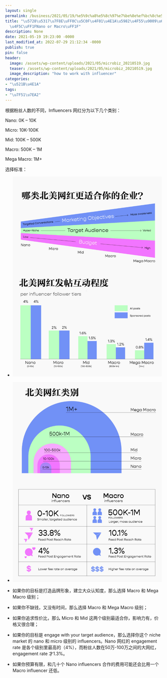```yaml
---
layout: single
permalink: /business/2021/05/19/%e5%9c%a8%e5%8c%97%e7%be%8e%ef%bc%8c%e5%b0%8f%e4%bc%81%e4%b8%9a%e5%a6%82%e4%bd%95%e9%80%89%e6%8b%a9influencers%e5%90%88%e4%bd%9c%ef%bc%9fnano-or-macro%ef%bc%9f/
title: "\u5728\u5317\u7F8E\uFF0C\u5C0F\u4F01\u4E1A\u5982\u4F55\u9009\u62E9Influencers\u5408\
  \u4F5C\uFF1FNano or Macro\uFF1F"
description: None
date: 2021-05-19 19:23:00 -0000
last_modified_at: 2022-07-29 21:12:34 -0000
publish: true
pin: false
header:
  image: /assets/wp-content/uploads/2021/05/microbiz_20210519.jpg
  teaser: /assets/wp-content/uploads/2021/05/microbiz_20210519.jpg
  image_description: "how to work with influencer"
categories:
- "\u521B\u4E1A"
tags:
- "\u7F51\u7EA2"
---
```

根据粉丝人数的不同，Influencers 网红分为以下几个类别：

Nano: 0K – 10K

Micro: 10K-100K

Mid: 100K – 500K

Macro: 500K – 1M

Mega Macro: 1M+

选择标准：

* ![](/assets/wp-content/uploads/2021/05/202105019-2-1-767x1024.jpg)
* ![](/assets/wp-content/uploads/2021/05/202105019-1-1-767x1024.jpg)

* 如果你的目标是打造品牌形象，建立大众认知度，那么选择 Macro 和 Mega Macro 级别；
* 如果你不缺钱，又没有时间，那么选择 Macro 和 Mega Macro 级别；
* 如果你追求性价比，那么 Micro 和 Mid 这两个级别最适合你，影响力有，价格又很合理；
* 如果你的目标是 engage with your target audience，那么选择你这个 niche market 的 nano 和 micro 级别的 influencers。Nano 网红的 engagement rate 是各个级别里最高的（4%），而粉丝人数在50万-100万之间的大网红，engagement rate 才1.3%。
* 如果你预算有限，和几十个 Nano influencers 合作的费用可能还会比用一个 Macro influencer 还低。
